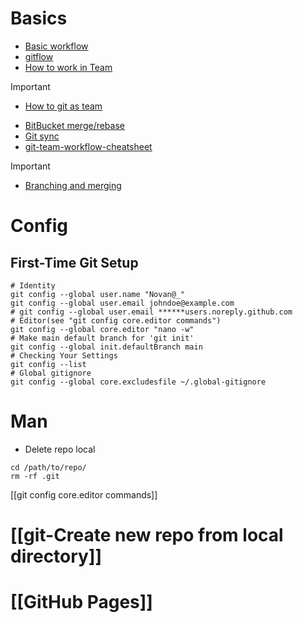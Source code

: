 # Basics

- [Basic workflow](https://www.youtube.com/watch?v=3a2x1iJFJWc)
- [gitflow](https://www.youtube.com/watch?v=1SXpE08hvGs)
- [How to work in Team](https://blog.hipolabs.com/how-to-work-in-a-team-version-control-and-git-923dfec2ac3b)

> [!important]
> - [How to git as team](https://www.robinwieruch.de/git-team-workflow)

- [BitBucket merge/rebase](https://www.atlassian.com/de/git/tutorials/merging-vs-rebasing)
- [Git sync](https://www.atlassian.com/de/git/tutorials/syncing)
- [git-team-workflow-cheatsheet](https://jameschambers.co.uk/git-team-workflow-cheatsheet)

> [!important]
> - [Branching and merging](https://git-scm.com/book/en/v2/Git-Branching-Basic-Branching-and-Merging)

# Config
## First-Time Git Setup
```shell
# Identity
git config --global user.name "Novan@_"
git config --global user.email johndoe@example.com
# git config --global user.email ******users.noreply.github.com
# Editor(see "git config core.editor commands")
git config --global core.editor "nano -w"
# Make main default branch for 'git init'
git config --global init.defaultBranch main 
# Checking Your Settings
git config --list
# Global gitignore
git config --global core.excludesfile ~/.global-gitignore
```
# Man
* Delete repo local
```shell
cd /path/to/repo/
rm -rf .git
```

[[git config core.editor commands]]

# [[git-Create new repo from local directory]]

# [[GitHub Pages]]
